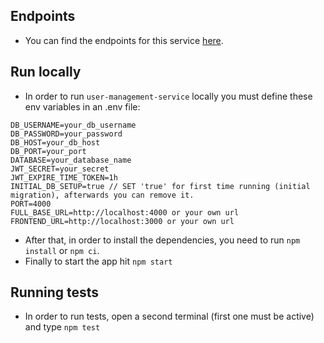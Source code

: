## Endpoints
- You can find the endpoints for this service [here](https://github.com/MasovicHaris/event4u/wiki/User-Management-service---endpoints).

## Run locally
- In order to run `user-management-service` locally you must define these env variables in an .env file:

```
DB_USERNAME=your_db_username
DB_PASSWORD=your_password
DB_HOST=your_db_host
DB_PORT=your_port
DATABASE=your_database_name
JWT_SECRET=your_secret
JWT_EXPIRE_TIME_TOKEN=1h
INITIAL_DB_SETUP=true // SET 'true' for first time running (initial migration), afterwards you can remove it.
PORT=4000
FULL_BASE_URL=http://localhost:4000 or your own url
FRONTEND_URL=http://localhost:3000 or your own url
```

- After that, in order to install the dependencies, you need to run `npm install` or `npm ci`. 
- Finally to start the app hit `npm start`

## Running tests

- In order to run tests, open a second terminal (first one must be active) and type `npm test`

